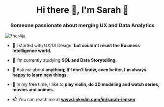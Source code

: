 <h1 align="center">Hi there 👋, I'm Sarah 🎀</h1>

<h3 align="center">Someone passionate about merging UX and Data Analytics</h3>

![7her4ja](https://github.com/user-attachments/assets/2c2efa0b-d454-47ec-b15a-26155d733e23)

- 🧨 I started with UX/UI Design, **but couldn't resist the Business Intelligence world.**

- 🌱 I’m currently studying **SQL and Data Storytelling.**

- 💬 Ask me about **anything; If I don't know, even better. I'm always happy to learn new things.**

- 🎻 In my free time, I like to **play violin, do 3D modeling and watch series, movies and animes.**

- 📫 You can reach me at **www.linkedin.com/in/sarah-iensen**

